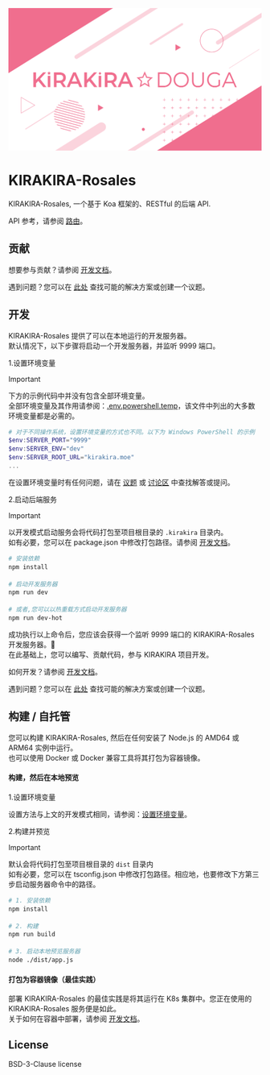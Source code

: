 ![Cover](ɹəʌoɔ.svg)

# KIRAKIRA-Rosales
KIRAKIRA-Rosales, 一个基于 Koa 框架的、RESTful 的后端 API.

API 参考，请参阅 [路由](https://github.com/KIRAKIRA-DOUGA/KIRAKIRA-Rosales/blob/develop/src/route/router.ts)。

## 贡献
想要参与贡献？请参阅 [开发文档](https://github.com/KIRAKIRA-DOUGA/KIRAKIRA-Rosales/tree/develop/docs)。

遇到问题？您可以在 [此处](https://github.com/KIRAKIRA-DOUGA/KIRAKIRA-Rosales/issues) 查找可能的解决方案或创建一个议题。

## 开发
KIRAKIRA-Rosales 提供了可以在本地运行的开发服务器。  
默认情况下，以下步骤将启动一个开发服务器，并监听 9999 端口。

1.设置环境变量
> [!IMPORTANT]    
> 下方的示例代码中并没有包含全部环境变量。  
> 全部环境变量及其作用请参阅：[.env.powershell.temp](https://github.com/KIRAKIRA-DOUGA/KIRAKIRA-Rosales/blob/develop/.env.powershell.temp)，该文件中列出的大多数环境变量都是必需的。  
```powershell
# 对于不同操作系统，设置环境变量的方式也不同。以下为 Windows PowerShell 的示例
$env:SERVER_PORT="9999"
$env:SERVER_ENV="dev"
$env:SERVER_ROOT_URL="kirakira.moe"
...
```
在设置环境变量时有任何问题，请在 [议题](https://github.com/KIRAKIRA-DOUGA/KIRAKIRA-Rosales/issues) 或 [讨论区](https://github.com/KIRAKIRA-DOUGA/KIRAKIRA-Rosales/discussions) 中查找解答或提问。


2.启动后端服务
> [!IMPORTANT]    
> 以开发模式启动服务会将代码打包至项目根目录的 `.kirakira` 目录内。  
> 如有必要，您可以在 package.json 中修改打包路径。请参阅 [开发文档](https://github.com/KIRAKIRA-DOUGA/KIRAKIRA-Rosales/tree/develop/docs)。
```sh
# 安装依赖
npm install

# 启动开发服务器
npm run dev

# 或者,您可以以热重载方式启动开发服务器
npm run dev-hot
```
成功执行以上命令后，您应该会获得一个监听 9999 端口的 KIRAKIRA-Rosales 开发服务器。🎉  
在此基础上，您可以编写、贡献代码，参与 KIRAKIRA 项目开发。  

如何开发？请参阅 [开发文档](https://github.com/KIRAKIRA-DOUGA/KIRAKIRA-Rosales/tree/develop/docs)。

遇到问题？您可以在 [此处](https://github.com/KIRAKIRA-DOUGA/KIRAKIRA-Rosales/issues) 查找可能的解决方案或创建一个议题。

## 构建 / 自托管
您可以构建 KIRAKIRA-Rosales, 然后在任何安装了 Node.js 的 AMD64 或 ARM64 实例中运行。  
也可以使用 Docker 或 Docker 兼容工具将其打包为容器镜像。

#### 构建，然后在本地预览
1.设置环境变量

设置方法与上文的开发模式相同，请参阅：[设置环境变量](https://github.com/KIRAKIRA-DOUGA/KIRAKIRA-Rosales/tree/develop?tab=readme-ov-file#%E5%BC%80%E5%8F%91)。  

2.构建并预览
> [!IMPORTANT]  
> 默认会将代码打包至项目根目录的 `dist` 目录内  
> 如有必要，您可以在 tsconfig.json 中修改打包路径。相应地，也要修改下方第三步启动服务器命令中的路径。
```sh
# 1. 安装依赖
npm install

# 2. 构建
npm run build

# 3. 启动本地预览服务器
node ./dist/app.js
```

#### 打包为容器镜像（最佳实践）
部署 KIRAKIRA-Rosales 的最佳实践是将其运行在 K8s 集群中。您正在使用的 KIRAKIRA-Rosales 服务便是如此。  
关于如何在容器中部署，请参阅 [开发文档](https://github.com/KIRAKIRA-DOUGA/KIRAKIRA-Rosales/tree/develop/docs)。

## License
BSD-3-Clause license
